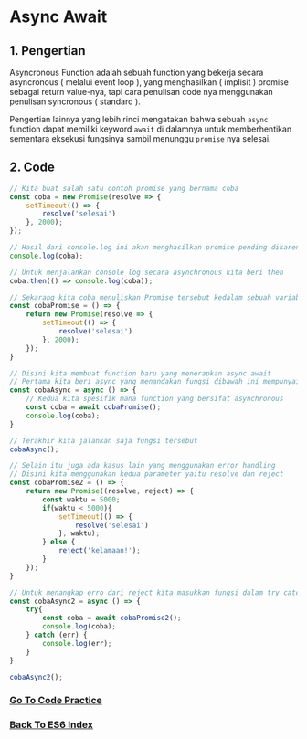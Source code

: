 # Async Await

## 1. Pengertian

Asyncronous Function adalah sebuah function yang bekerja secara asyncronous ( melalui event loop ), yang menghasilkan ( implisit ) promise sebagai return value-nya, tapi cara penulisan code nya menggunakan penulisan syncronous ( standard ).

Pengertian lainnya yang lebih rinci mengatakan bahwa sebuah `async` function dapat memiliki keyword `await` di dalamnya untuk memberhentikan sementara eksekusi fungsinya sambil menunggu `promise` nya selesai.

## 2. Code

```js
// Kita buat salah satu contoh promise yang bernama coba
const coba = new Promise(resolve => { 
    setTimeout(() => {
        resolve('selesai')
    }, 2000);
});

// Hasil dari console.log ini akan menghasilkan promise pending dikarenakan kita memanggilnya secara synchronous
console.log(coba);

// Untuk menjalankan console log secara asynchronous kita beri then
coba.then(() => console.log(coba));

// Sekarang kita coba menuliskan Promise tersebut kedalam sebuah variable
const cobaPromise = () => {
    return new Promise(resolve => {
        setTimeout(() => {
            resolve('selesai')
        }, 2000);
    });
}

// Disini kita membuat function baru yang menerapkan async await
// Pertama kita beri async yang menandakan fungsi dibawah ini mempunyai proses asynchronous
const cobaAsync = async () => {
    // Kedua kita spesifik mana function yang bersifat asynchronous
    const coba = await cobaPromise();
    console.log(coba);
}

// Terakhir kita jalankan saja fungsi tersebut
cobaAsync();

// Selain itu juga ada kasus lain yang menggunakan error handling
// Disini kita menggunakan kedua parameter yaitu resolve dan reject
const cobaPromise2 = () => {
    return new Promise((resolve, reject) => {
        const waktu = 5000;
        if(waktu < 5000){
            setTimeout(() => {
                resolve('selesai')
            }, waktu);
        } else {
            reject('kelamaan!');   
        }
    });
}

// Untuk menangkap erro dari reject kita masukkan fungsi dalam try catch
const cobaAsync2 = async () => {
    try{
        const coba = await cobaPromise2();
        console.log(coba);
    } catch (err) {
        console.log(err);
    }
}

cobaAsync2();

```

### [Go To Code Practice](../../code-practice/async-await-example.js)
### [Back To ES6 Index](./README.md)